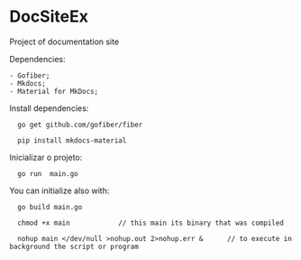 # DocSiteEx
Project of documentation site

Dependencies:

    - Gofiber;
    - Mkdocs;
    - Material for MkDocs;


Install dependencies:

      go get github.com/gofiber/fiber
  
      pip install mkdocs-material


Inicializar o projeto:

      go run  main.go

You can initialize also with:

      go build main.go
  
      chmod +x main            // this main its binary that was compiled
  
      nohup main </dev/null >nohup.out 2>nohup.err &      // to execute in background the script or program 
  
